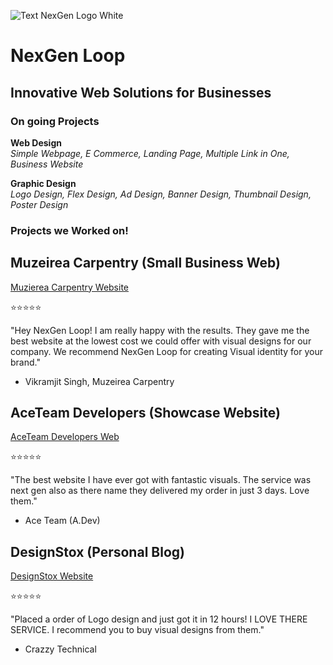 ![Text NexGen Logo White](https://github.com/NexGenLoop/NexGenLoop/assets/167745884/59bcb95b-f73a-42ae-b422-3dcab555ffe7)

# NexGen Loop
## Innovative Web Solutions for Businesses

### On going Projects

**Web Design**  
*Simple Webpage, E Commerce, Landing Page, Multiple Link in One, Business Website*

**Graphic Design**  
*Logo Design, Flex Design, Ad Design, Banner Design, Thumbnail Design, Poster Design*

### Projects we Worked on!

## Muzeirea Carpentry (Small Business Web)

[Muzierea Carpentry Website](https://muzeireacarpentry.com/)  

⭐⭐⭐⭐⭐  

"Hey NexGen Loop! I am really happy with the results. They gave me the best website at the lowest cost we could offer with visual designs for our company. We recommend NexGen Loop for creating Visual identity for your brand."
- Vikramjit Singh, Muzeirea Carpentry

## AceTeam Developers (Showcase Website)

[AceTeam Developers Web](https://aceteamdevelopers.netlify.app/)

⭐⭐⭐⭐⭐

"The best website I have ever got with fantastic visuals. The service was next gen also as there name they delivered my order in just 3 days. Love them."
- Ace Team (A.Dev)
  
## DesignStox (Personal Blog)

[DesignStox Website](https://designstox.netlify.app/)

⭐⭐⭐⭐⭐

"Placed a order of Logo design and just got it in 12 hours! I LOVE THERE SERVICE. I recommend you to buy visual designs from them."
- Crazzy Technical

